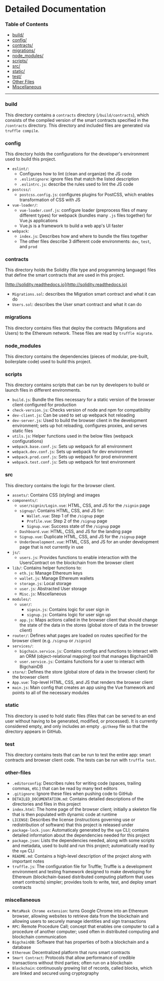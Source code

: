 # Detailed Documentation

### Table of Contents

- [build/](/DETAILED_DOCUMENTATION.md#build)
- [config/](/DETAILED_DOCUMENTATION.md#config)
- [contracts/](/DETAILED_DOCUMENTATION.md#contracts)
- [migrations/](/DETAILED_DOCUMENTATION.md#migrations)
- [node_modules/](/DETAILED_DOCUMENTATION.md#node_modules)
- [scripts/](/DETAILED_DOCUMENTATION.md#scripts)
- [src/](/DETAILED_DOCUMENTATION.md#src)
- [static/](/DETAILED_DOCUMENTATION.md#static)
- [test/](/DETAILED_DOCUMENTATION.md#test)
- [Other Files](/DETAILED_DOCUMENTATION.md#other-files)
- [Miscellaneous](/DETAILED_DOCUMENTATION.md#miscellaneous)

-----

### build

This directory contains a `contracts` directory (`/build/contracts`), which consists of the compiled version of the smart contracts specified in the `/contracts` directory. This directory and included files are generated via `truffle compile`.

### config

This directory holds the configurations for the developer's environment used to build this project.

- `eslint/`:
  - Configures how to lint (clean and organize) the JS code
  - `.eslintignore`: ignore files that match the listed description
  - `.eslintrc.js`: describe the rules used to lint the JS code
- `postcss/`:
  - `postcss.config.js`: configures plugins for PostCSS, which enables transformation of CSS with JS 
- `vue-loader/`:
  - `vue-loader.conf.js`: configure loader (preprocess files of many different types) for webpack (bundles many `.js` files together) for Vue.js applications
  - Vue.js is a framework to build a web app's UI faster
- `webpack`:
  - `index.js`: Describes how and where to bundle the files together
  - The other files describe 3 different code environments: `dev`, `test`, and `prod`

### contracts

This directory holds the Solidity (file type and programming language) files that define the smart contracts that are used in this project.

[http://solidity.readthedocs.io](http://solidity.readthedocs.io)

- `Migrations.sol`: describes the Migration smart contract and what it can do
- `Users.sol`: describes the User smart contract and what it can do

### migrations

This directory contains files that deploy the contracts (Migrations and Users) to the Ethereum network. These files are read by `truffle migrate`.

### node_modules

This directory contains the dependencies (pieces of modular, pre-built, boilerplate code) used to build this project.

### scripts

This directory contains scripts that can be run by developers to build or launch files in different environments.

- `build.js`: Bundle the files necessary for a static version of the browser client configured for production
- `check-version.js`: Checks version of node and npm for compatibility
- `dev-client.js`: Can be used to set up webpack hot reloading
- `dev-server.js`: Used to build the browser client in the development environment; sets up hot reloading, configures proxies, and serves static files
- `utils.js`: Helper functions used in the below files (webpack configurations)
- `webpack.base.conf.js`: Sets up webpack for all environment
- `webpack.dev.conf.js`: Sets up webpack for dev environment
- `webpack.prod.conf.js`: Sets up webpack for prod environment
- `webpack.test.conf.js`: Sets up webpack for test environment

### src

This directory contains the logic for the browser client.

- `assets/`: Contains CSS (styling) and images
- `components/`:
  - `user/signin/Login.vue`: HTML, CSS, and JS for the `/signin` page
  - `signup/`: Contains HTML, CSS, and JS for:
    - `Wallet.vue`: Step 1 of the `/signup` page
    - `Profile.vue`: Step 2 of the `/signup` page
    - `Signup.vue`: Success state of the `/signup` page
  - `Dashboard.vue`: HTML, CSS, and JS for the landing page
  - `Signup.vue`: Duplicate HTML, CSS, and JS for the `/signup` page
  - `UnderDevelopment.vue`: HTML, CSS, and JS for an under development page that is not currently in use
- `js/`:
  - `users.js`: Provides functions to enable interaction with the UsersContract on the blockchain from the browser client
- `lib/`: Contains helper functions to:
  - `eth.js`: Manage Ethereum keys
  - `wallet.js`: Manage Ethereum wallets
  - `storage.js`: Local storage
  - `user.js`: Abstracted User storage
  - `Misc.js`: Miscellaneous
- `modules/`:
  - `user/`:
    - `signin.js`: Contains logic for user sign in
    - `signup.js`: Contains logic for user sign up
  - `app.js`: Maps actions called in the browser client that should change the state of the data in the stores (global store of data in the browser client)
- `router/`: Defines what pages are loaded on routes specified for the browser client (e.g. `/signup` or `/signin`)
- `services/`:
  - `bigchain.service.js`: Contains configs and functions to interact with an ORM (object-relational mapping) tool that manages BigchainDB
  - `user.service.js`: Contains functions for a user to interact with BigchainDB
- `store/`: Defines the store (global store of data in the browser client) for the browser client
- `App.vue`: Top-level HTML, CSS, and JS that renders the browser client
- `main.js`: Main config that creates an app using the Vue framework and points to all of the necessary modules

### static

This directory is used to hold static files (files that can be served to an end user without having to be generated, modified, or processed). It is currently considered empty, and only includes an empty `.gitkeep` file so that the directory appears in GitHub.

### test

This directory contains tests that can be run to test the entire app: smart contracts and browser client code. The tests can be run with `truffle test`.

### other-files

- `.editorconfig`: Describes rules for writing code (spaces, trailing commas, etc.) that can be read by many text editors
- `.gitignore`: Ignore these files when pushing code to GitHub
- `DETAILED_DOCUMENTATION.md`: Contains detailed descriptions of the directories and files in this project
- `index.html`: The home page of the browser client; initially a skeleton file that is then populated with dynamic code at runtime
- `LICENSE`: Describes the license (instructions governing use or redistribution of software) that this project is released under
- `package-lock.json`: Automaticaly generated by the `npm` CLI; contains detailed information about the dependencies needed for this project
- `package.json`: Lists the dependencies needed, along with some scripts and metadata, used to build and run this project; automatically read by the `npm` CLI
- `README.md`: Contains a high-level description of the project along with important notes
- `truffle.js`: The configuration file for Truffle; Truffle is a development environment and testing framework designed to make developing for Ethereum (blockchain-based distributed computing platform that uses smart contracts) simpler; provides tools to write, test, and deploy smart contracts

### miscellaneous

- `MetaMask Chrome extension`: turns Google Chrome into an Ethereum browser, allowing websites to retrieve data from the blockchain and allowing users to securely manage identities and sign transactions
- `RPC`: Remote Procedure Call; concept that enables one computer to call a procedure of another computer; used often in distributed computing and blockchain communication
- `BigchainDB`: Software that has properties of both a blockchain and a database
- `Ethereum`: Decentralized platform that runs smart contracts
- `Smart Contract`: Protocols that allow performance of credible transactions without third parties; often run on a blockchain
- `Blockchain`: continuously growing list of records, called blocks, which are linked and secured using cryptography

